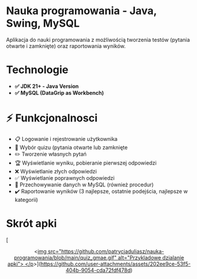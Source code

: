 # Nauka programowania - Java, Swing, MySQL
Aplikacja do nauki programowania z możliwością tworzenia testów (pytania otwarte i zamknięte) oraz raportowania wyników.

# Technologie
<ul>
  <li><b>✅ JDK 21+ - Java Version</b></li>
  <li><b>✅ MySQL (DataGrip as Workbench)</b></li>
</ul>

# ⚡️ Funkcjonalnosci
<ul>
  <li>📋 Logowanie i rejestrowanie użytkownika </li>
  <li>🔢 Wybór quizu (pytania otwarte lub zamknięte </li>
  <li>✏️ Tworzenie własnych pytań</li>
  <li>🏆 Wyświetlanie wyniku, pobieranie pierwszej odpowiedzi </li>
  <li>❌ Wyświetlanie złych odpowiedzi </li>
  <li>✅ Wyświetlanie poprawnych odpowiedzi </li>
  <li>💾 Przechowywanie danych w MySQL (również procedur)</li>
  <li>✔️ Raportowanie wyników (3 najlepsze, ostatnie podejścia, najlepsze w kategorii)</li>
</ul>

# Skrót apki

[<p align="center">
  <[img src="https://github.com/patrycjaduliasz/nauka-programowania/blob/main/quiz_gmae.gif" alt="Przykladowe dzialanie apki">
</p](https://github.com/user-attachments/assets/202ee9ce-53f5-404b-9054-cda72fdf478d)>](https://github.com/user-attachments/assets/202ee9ce-53f5-404b-9054-cda72fdf478d)

